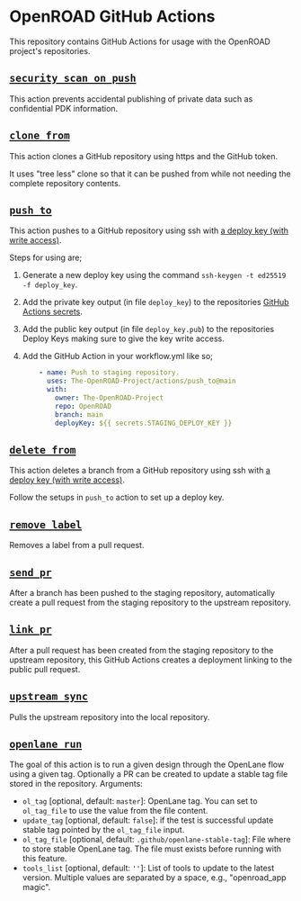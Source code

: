 # OpenROAD GitHub Actions

This repository contains GitHub Actions for usage with the OpenROAD project's
repositories.

## [`security_scan_on_push`](./security_scan_on_push)

This action prevents accidental publishing of private data such as confidential
PDK information.

## [`clone_from`](./clone_from)

This action clones a GitHub repository using https and the GitHub token.

It uses "tree less" clone so that it can be pushed from while not needing the
complete repository contents.

## [`push_to`](./push_to)

This action pushes to a GitHub repository using ssh with
[a deploy key (with write access)](https://docs.github.com/en/developers/overview/managing-deploy-keys#deploy-keys).

Steps for using are;

 1) Generate a new deploy key using the command `ssh-keygen -t ed25519 -f deploy_key`.

 2) Add the private key output (in file `deploy_key`) to the repositories
    [GitHub Actions secrets](https://docs.github.com/en/developers/overview/managing-deploy-keys#deploy-keys).

 3) Add the public key output (in file `deploy_key.pub`) to the repositories
    Deploy Keys making sure to give the key write access.

 4) Add the GitHub Action in your workflow.yml like so;
    ```yaml
        - name: Push to staging repository.
          uses: The-OpenROAD-Project/actions/push_to@main
          with:
            owner: The-OpenROAD-Project
            repo: OpenROAD
            branch: main
            deployKey: ${{ secrets.STAGING_DEPLOY_KEY }}
    ```

## [`delete_from`](./delete_from)

This action deletes a branch from a GitHub repository using ssh with
[a deploy key (with write access)](https://docs.github.com/en/developers/overview/managing-deploy-keys#deploy-keys).

Follow the setups in `push_to` action to set up a deploy key.

## [`remove_label`](./remove_label)

Removes a label from a pull request.

## [`send_pr`](./send_pr)

After a branch has been pushed to the staging repository, automatically create
a pull request from the staging repository to the upstream repository.

## [`link_pr`](./link_pr)

After a pull request has been created from the staging repository to the
upstream repository, this GitHub Actions creates a deployment linking to the
public pull request.

## [`upstream_sync`](./upstream_sync)

Pulls the upstream repository into the local repository.

## [`openlane_run`](./openlane_run)

The goal of this action is to run a given design through the OpenLane flow
using a given tag. Optionally a PR can be created to update a stable tag
file stored in the repository.
Arguments:
-   `ol_tag` [optional, default: `master`]: OpenLane tag. You can set to
    `ol_tag_file` to use the value from the file content.
-   `update_tag` [optional, default: `false`]: if the test is successful
    update stable tag pointed by the `ol_tag_file` input.
-   `ol_tag_file` [optional, default: `.github/openlane-stable-tag`]: File
    where to store stable OpenLane tag. The file must exists before running
    with this feature.
-   `tools_list` [optional, default: `''`]: List of tools to update to the
    latest version. Multiple values are separated by a space, e.g.,
    "openroad_app magic".
